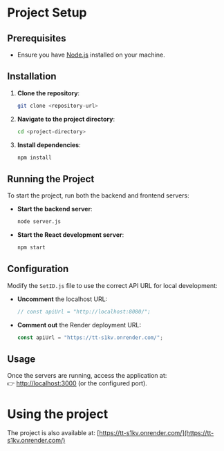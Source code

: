 # Project Setup

## Prerequisites
- Ensure you have [Node.js](https://nodejs.org/) installed on your machine.

## Installation

1. **Clone the repository**:  
   ```sh
   git clone <repository-url>
   ```

2. **Navigate to the project directory**:  
   ```sh
   cd <project-directory>
   ```

3. **Install dependencies**:  
   ```sh
   npm install
   ```

## Running the Project

To start the project, run both the backend and frontend servers:

- **Start the backend server**:  
  ```sh
  node server.js
  ```

- **Start the React development server**:  
  ```sh
  npm start
  ```

## Configuration

Modify the `SetID.js` file to use the correct API URL for local development:

- **Uncomment** the localhost URL:  
  ```js
  // const apiUrl = "http://localhost:8080/";
  ```

- **Comment out** the Render deployment URL:  
  ```js
  const apiUrl = "https://tt-s1kv.onrender.com/";
  ```

## Usage

Once the servers are running, access the application at:  
👉 [http://localhost:3000](http://localhost:3000) (or the configured port).


# Using the project
The project is also available at: [https://tt-s1kv.onrender.com/](https://tt-s1kv.onrender.com/)